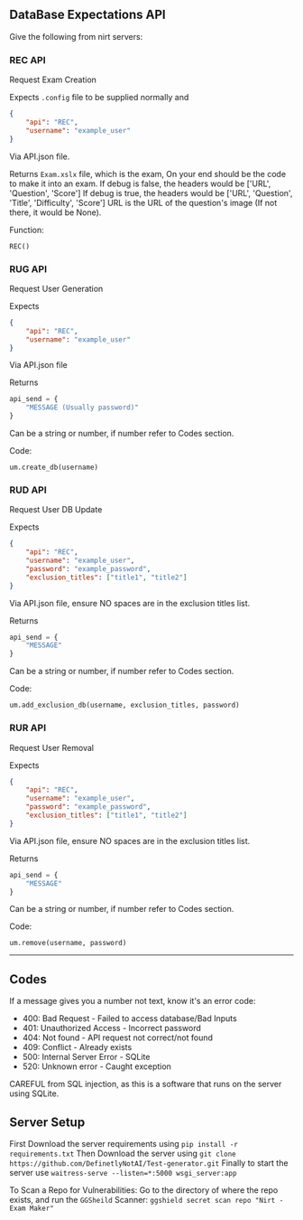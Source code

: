 ## DataBase Expectations API
Give the following from nirt servers:

### REC API

Request Exam Creation

Expects
`.config` file to be supplied normally and

```json
{
    "api": "REC",
    "username": "example_user"
}
```
Via API.json file.

Returns
`Exam.xslx` file, which is the exam, On your end should be the code to make it into an exam.
If debug is false, the headers would be ['URL', 'Question', 'Score']
If debug is true, the headers would be ['URL', 'Question', 'Title', 'Difficulty', 'Score']
URL is the URL of the question's image (If not there, it would be None).

Function:
```
REC()
```

### RUG API

Request User Generation

Expects
```json
{
    "api": "REC",
    "username": "example_user"
}
```
Via API.json file

Returns
```python
api_send = {
    "MESSAGE (Usually password)"
}
```
Can be a string or number, if number refer to Codes section.

Code:
```
um.create_db(username)
```

### RUD API

Request User DB Update

Expects
```json
{
    "api": "REC",
    "username": "example_user",
    "password": "example_password",
    "exclusion_titles": ["title1", "title2"]
}
```
Via API.json file, ensure NO spaces are in the exclusion titles list.

Returns
```python
api_send = {
    "MESSAGE"
}
```
Can be a string or number, if number refer to Codes section.

Code:
```
um.add_exclusion_db(username, exclusion_titles, password)
```

### RUR API

Request User Removal

Expects
```json
{
    "api": "REC",
    "username": "example_user",
    "password": "example_password",
    "exclusion_titles": ["title1", "title2"]
}
```
Via API.json file, ensure NO spaces are in the exclusion titles list.

Returns
```python
api_send = {
    "MESSAGE"
}
```
Can be a string or number, if number refer to Codes section.

Code:
```
um.remove(username, password)
```

---

## Codes
If a message gives you a number not text, know it's an error code:

- 400: Bad Request - Failed to access database/Bad Inputs
- 401: Unauthorized Access - Incorrect password
- 404: Not found - API request not correct/not found
- 409: Conflict - Already exists
- 500: Internal Server Error - SQLite
- 520: Unknown error - Caught exception

CAREFUL from SQL injection, as this is a software that runs on the server using SQLite.

## Server Setup

First Download the server requirements using `pip install -r requirements.txt`
Then Download the server using `git clone https://github.com/DefinetlyNotAI/Test-generator.git`
Finally to start the server use `waitress-serve --listen=*:5000 wsgi_server:app`

To Scan a Repo for Vulnerabilities:
Go to the directory of where the repo exists, and run the `GGSheild` Scanner: `ggshield secret scan repo "Nirt - Exam Maker"`
